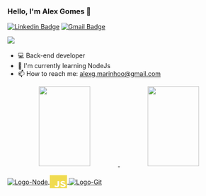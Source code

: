 ### Hello, I'm Alex Gomes 👋

[![Linkedin Badge](https://img.shields.io/badge/-Alex%20Gomes-539BF5?style=flat-square&logo=Linkedin&logoColor=white&link=https://www.linkedin.com/in/alex-gomes-351b3b240/)](https://www.linkedin.com/in/alex-gomes-351b3b240/) 
[![Gmail Badge](https://img.shields.io/badge/-alexg.marinhoo@gmail.com-D64B3E?style=flat-square&logo=Gmail&logoColor=white&link=mailto:alexg.marinhoo@gmail.com)](mailto:alexg.marinhoo@gmail.com)

<img                src="https://camo.githubusercontent.com/f99b4a403b299850c8302ba7e834da3b0516cf0d3cf80e9260226c06dfad0e10/68747470733a2f2f692e6962622e636f2f514a5a646d70762f584f73582e676966" width="90em" />

- 💻 Back-end developer
- 🌱 I'm currently learning NodeJs
- 📫 How to reach me: alexg.marinhoo@gmail.com

<div align="center">
  <a href="https://github.com/AlexGMarinho">
  <img height="180em" width="48%" src="https://github-readme-stats.vercel.app/api?username=AlexGMarinho&show_icons=true&theme=react&include_all_commits=true&count_private=true"/>
  <img height="180em" width="48%" src="https://github-readme-stats.vercel.app/api/top-langs/?username=AlexGMarinho&layout=compact&langs_count=7&theme=react"/>
</div>
<div style="display: inline_block"><br>
<img align="center" alt="Logo-Node" height="30em" width="40em" src="https://cdn.jsdelivr.net/gh/devicons/devicon/icons/nodejs/nodejs-original.svg">
<img align="center" alt="Logo-Js" height="30em" width="40em" src="https://raw.githubusercontent.com/devicons/devicon/master/icons/javascript/javascript-plain.svg">
<img align="center" alt="Logo-Git" height="30em" width="40em" src="https://cdn.jsdelivr.net/gh/devicons/devicon/icons/git/git-original.svg">
</div>
